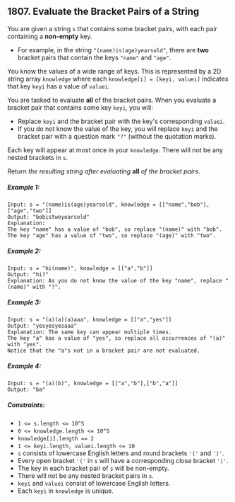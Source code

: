 ## 1807. Evaluate the Bracket Pairs of a String
You are given a string ```s``` that contains some bracket pairs, with each pair containing a **non-empty** key.

* For example, in the string ```"(name)is(age)yearsold"```, there are **two** bracket pairs that contain the keys ```"name"``` and ```"age"```.

You know the values of a wide range of keys. This is represented by a 2D string array ```knowledge``` where each ```knowledge[i] = [keyi, valuei]``` indicates that key ```keyi``` has a value of ```valuei```.

You are tasked to evaluate **all** of the bracket pairs. When you evaluate a bracket pair that contains some key ```keyi```, you will:

* Replace ```keyi``` and the bracket pair with the key's corresponding ```valuei```.
* If you do not know the value of the key, you will replace ```keyi``` and the bracket pair with a question mark ```"?"``` (without the quotation marks).

Each key will appear at most once in your ```knowledge```. There will not be any nested brackets in ```s```.

Return *the resulting string after evaluating* **all** *of the bracket pairs*.

##### Example 1:
```
Input: s = "(name)is(age)yearsold", knowledge = [["name","bob"],["age","two"]]
Output: "bobistwoyearsold"
Explanation:
The key "name" has a value of "bob", so replace "(name)" with "bob".
The key "age" has a value of "two", so replace "(age)" with "two".
```
##### Example 2:
```
Input: s = "hi(name)", knowledge = [["a","b"]]
Output: "hi?"
Explanation: As you do not know the value of the key "name", replace "(name)" with "?".
```
##### Example 3:
```
Input: s = "(a)(a)(a)aaa", knowledge = [["a","yes"]]
Output: "yesyesyesaaa"
Explanation: The same key can appear multiple times.
The key "a" has a value of "yes", so replace all occurrences of "(a)" with "yes".
Notice that the "a"s not in a bracket pair are not evaluated.
```
##### Example 4:
```
Input: s = "(a)(b)", knowledge = [["a","b"],["b","a"]]
Output: "ba"
```

##### Constraints:

* ```1 <= s.length <= 10^5```
* ```0 <= knowledge.length <= 10^5```
* ```knowledge[i].length == 2```
* ```1 <= keyi.length, valuei.length <= 10```
* ```s``` consists of lowercase English letters and round brackets ```'('``` and ```')'```.
* Every open bracket ```'('``` in ```s``` will have a corresponding close bracket ```')'```.
* The key in each bracket pair of ```s``` will be non-empty.
* There will not be any nested bracket pairs in ```s```.
* ```keyi``` and ```valuei``` consist of lowercase English letters.
* Each ```keyi``` in ```knowledge``` is unique.